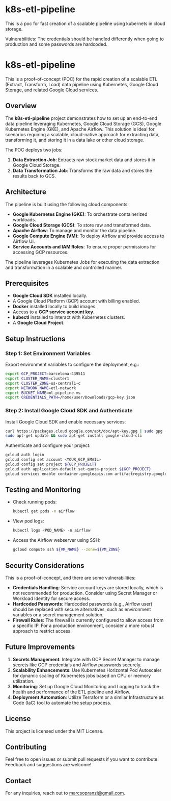 # k8s-etl-pipeline
This is a poc for fast creation of a scalable pipeline using kubernets in cloud storage.

Vulnerabilities:
The credentials should be handled differently when going to production and some passwords are hardcoded. 
# k8s-etl-pipeline

This is a proof-of-concept (POC) for the rapid creation of a scalable ETL (Extract, Transform, Load) data pipeline using Kubernetes, Google Cloud Storage, and related Google Cloud services.

## Overview
The **k8s-etl-pipeline** project demonstrates how to set up an end-to-end data pipeline leveraging Kubernetes, Google Cloud Storage (GCS), Google Kubernetes Engine (GKE), and Apache Airflow. This solution is ideal for scenarios requiring a scalable, cloud-native approach for extracting data, transforming it, and storing it in a data lake or other cloud storage.

The POC deploys two jobs:
1. **Data Extraction Job**: Extracts raw stock market data and stores it in Google Cloud Storage.
2. **Data Transformation Job**: Transforms the raw data and stores the results back to GCS.

## Architecture
The pipeline is built using the following cloud components:

- **Google Kubernetes Engine (GKE)**: To orchestrate containerized workloads.
- **Google Cloud Storage (GCS)**: To store raw and transformed data.
- **Apache Airflow**: To manage and monitor the data pipeline.
- **Google Compute Engine (VM)**: To deploy Airflow and provide access to Airflow UI.
- **Service Accounts and IAM Roles**: To ensure proper permissions for accessing GCP resources.

The pipeline leverages Kubernetes Jobs for executing the data extraction and transformation in a scalable and controlled manner.

## Prerequisites

- **Google Cloud SDK** installed locally.
- A Google Cloud Platform (GCP) account with billing enabled.
- **Docker** installed locally to build images.
- Access to a **GCP service account key**.
- **kubectl** installed to interact with Kubernetes clusters.
- A **Google Cloud Project**.

## Setup Instructions

### Step 1: Set Environment Variables
Export environment variables to configure the deployment, e.g.:
```bash
export GCP_PROJECT=barcelona-439511
export CLUSTER_NAME=cluster1
export CLUSTER_ZONE=us-central1-c
export NETWORK_NAME=etl-network
export BUCKET_NAME=ml-pipeline-ms
export CREDENTIALS_PATH=/home/user/Downloads/gcp-key.json
```

### Step 2: Install Google Cloud SDK and Authenticate
Install Google Cloud SDK and enable necessary services:
```bash
curl https://packages.cloud.google.com/apt/doc/apt-key.gpg | sudo gpg --dearmor -o /usr/share/keyrings/cloud.google.gpg
sudo apt-get update && sudo apt-get install google-cloud-cli
```

Authenticate and configure your project:
```bash
gcloud auth login
gcloud config set account <YOUR_GCP_EMAIL>
gcloud config set project ${GCP_PROJECT}
gcloud auth application-default set-quota-project ${GCP_PROJECT}
gcloud services enable container.googleapis.com artifactregistry.googleapis.com compute.googleapis.com storage.googleapis.com
```

## Testing and Monitoring

- Check running pods:
  ```bash
  kubectl get pods -n airflow
  ```
- View pod logs:
  ```bash
  kubectl logs <POD_NAME> -n airflow
  ```
- Access the Airflow webserver using SSH:
  ```bash
  gcloud compute ssh ${VM_NAME} --zone=${VM_ZONE}
  ```

## Security Considerations
This is a proof-of-concept, and there are some vulnerabilities:
- **Credentials Handling**: Service account keys are stored locally, which is not recommended for production. Consider using Secret Manager or Workload Identity for secure access.
- **Hardcoded Passwords**: Hardcoded passwords (e.g., Airflow user) should be replaced with secure alternatives, such as environment variables or a secret management solution.
- **Firewall Rules**: The firewall is currently configured to allow access from a specific IP. For a production environment, consider a more robust approach to restrict access.

## Future Improvements
1. **Secrets Management**: Integrate with GCP Secret Manager to manage secrets like GCP credentials and Airflow passwords securely.
2. **Scalability Enhancements**: Use Kubernetes Horizontal Pod Autoscaler for dynamic scaling of Kubernetes jobs based on CPU or memory utilization.
3. **Monitoring**: Set up Google Cloud Monitoring and Logging to track the health and performance of the ETL pipeline and Airflow.
4. **Deployment Automation**: Utilize Terraform or a similar Infrastructure as Code (IaC) tool to automate the setup process.

## License
This project is licensed under the MIT License.

## Contributing
Feel free to open issues or submit pull requests if you want to contribute. Feedback and suggestions are welcome!

## Contact
For any inquiries, reach out to [marcsopranzi@gmail.com](mailto:marcsopranzi@gmail.com).

